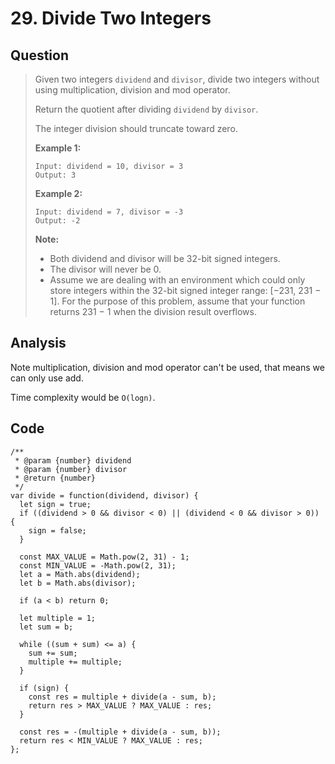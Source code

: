 # 29. Divide Two Integers

## Question

> Given two integers `dividend` and `divisor`, divide two integers without using multiplication, division and mod operator.
>
> Return the quotient after dividing `dividend` by `divisor`.
>
> The integer division should truncate toward zero.
>
> **Example 1:**
>
> ```text
> Input: dividend = 10, divisor = 3
> Output: 3
> ```
>
> **Example 2:**
>
> ```text
> Input: dividend = 7, divisor = -3
> Output: -2
> ```
>
> **Note:**
>
> * Both dividend and divisor will be 32-bit signed integers.
> * The divisor will never be 0.
> * Assume we are dealing with an environment which could only store integers within the 32-bit signed integer range: \[−231,  231 − 1\]. For the purpose of this problem, assume that your function returns 231 − 1 when the division result overflows.

## Analysis

Note multiplication, division and mod operator can't be used, that means we can only use add.

Time complexity would be `O(logn)`.

#### 

## Code

```text
/**
 * @param {number} dividend
 * @param {number} divisor
 * @return {number}
 */
var divide = function(dividend, divisor) {
  let sign = true;
  if ((dividend > 0 && divisor < 0) || (dividend < 0 && divisor > 0)) {
    sign = false;
  }
  
  const MAX_VALUE = Math.pow(2, 31) - 1;
  const MIN_VALUE = -Math.pow(2, 31);
  let a = Math.abs(dividend);
  let b = Math.abs(divisor);
  
  if (a < b) return 0;

  let multiple = 1;
  let sum = b;
  
  while ((sum + sum) <= a) {
    sum += sum;
    multiple += multiple;
  }
  
  if (sign) {
    const res = multiple + divide(a - sum, b);
    return res > MAX_VALUE ? MAX_VALUE : res;
  }
  
  const res = -(multiple + divide(a - sum, b));
  return res < MIN_VALUE ? MAX_VALUE : res;
};
```

